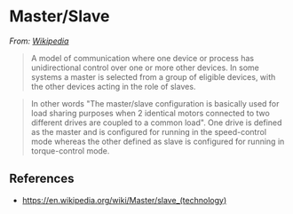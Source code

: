 # Master/Slave

*From: [Wikipedia]()*

> A model of communication where one device or process has unidirectional control over one or more other devices. In some systems a master is selected from a group of eligible devices, with the other devices acting in the role of slaves.

> In other words "The master/slave configuration is basically used for load sharing purposes when 2 identical motors connected to two different drives are coupled to a common load". One drive is defined as the master and is configured for running in the speed-control mode whereas the other defined as slave is configured for running in torque-control mode.

## References

-   <https://en.wikipedia.org/wiki/Master/slave_(technology)>
